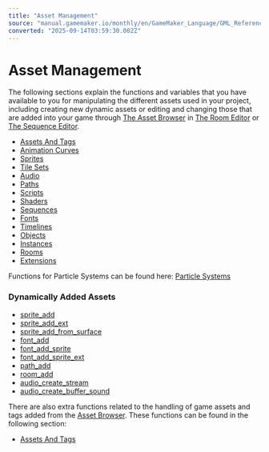 ```yaml
---
title: "Asset Management"
source: "manual.gamemaker.io/monthly/en/GameMaker_Language/GML_Reference/Asset_Management/Asset_Management.htm"
converted: "2025-09-14T03:59:30.002Z"
---
```


# Asset Management

The following sections explain the functions and variables that you have available to you for manipulating the different assets used in your project, including creating new dynamic assets or editing and changing those that are added into your game through [The Asset Browser](../../../Introduction/The_Asset_Browser.md) in [The Room Editor](../../../The_Asset_Editors/Rooms.md) or [The Sequence Editor](../../../The_Asset_Editors/Sequences.md).

-   [Assets And Tags](Assets_And_Tags/Assets_And_Tags.md)
-   [Animation Curves](Animation_Curves/Animation_Curves.md)
-   [Sprites](Sprites/Sprites.md)
-   [Tile Sets](Tilsets/Tile_Sets.md)
-   [Audio](Audio/Audio.md)
-   [Paths](Paths/Paths.md)
-   [Scripts](Scripts/Scripts.md)
-   [Shaders](Shaders/Shaders.md)
-   [Sequences](Sequences/Sequences.md)
-   [Fonts](Fonts/Fonts.md)
-   [Timelines](Timelines/Timelines.md)
-   [Objects](Objects/Objects.md)
-   [Instances](Instances/Instances.md)
-   [Rooms](Rooms/Rooms.md)
-   [Extensions](Extensions/Extensions.md)

Functions for Particle Systems can be found here: [Particle Systems](../Drawing/Particles/Particle_Systems/Particle_Systems.md)

### Dynamically Added Assets

-   [sprite\_add](Sprites/Sprite_Manipulation/sprite_add.md)
-   [sprite\_add\_ext](Sprites/Sprite_Manipulation/sprite_add_ext.md)
-   [sprite\_add\_from\_surface](Sprites/Sprite_Manipulation/sprite_add_from_surface.md)
-   [font\_add](Fonts/font_add.md)
-   [font\_add\_sprite](Fonts/font_add_sprite.md)
-   [font\_add\_sprite\_ext](Fonts/font_add_sprite_ext.md)
-   [path\_add](Paths/Path_Manipulation/path_add.md)
-   [room\_add](../../../../../../GameMaker_Language/GML_Reference/Asset_Management/Rooms/room_add.md)
-   [audio\_create\_stream](Audio/audio_create_stream.md)
-   [audio\_create\_buffer\_sound](Audio/Audio_Buffers/audio_create_buffer_sound.md)

There are also extra functions related to the handling of game assets and tags added from the [Asset Browser](../../../Introduction/The_Asset_Browser.md). These functions can be found in the following section:

-   [Assets And Tags](Assets_And_Tags/Assets_And_Tags.md)